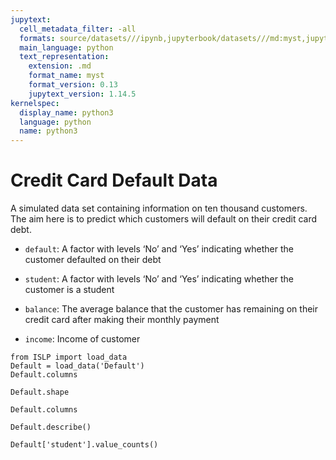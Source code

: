 ```yaml
---
jupytext:
  cell_metadata_filter: -all
  formats: source/datasets///ipynb,jupyterbook/datasets///md:myst,jupyterbook/datasets///ipynb
  main_language: python
  text_representation:
    extension: .md
    format_name: myst
    format_version: 0.13
    jupytext_version: 1.14.5
kernelspec:
  display_name: python3
  language: python
  name: python3
---
```


# Credit Card Default Data

A simulated data set containing information on ten thousand
customers. The aim here is to predict which customers will default
on their credit card debt.
     
- `default`: A factor with levels ‘No’ and ‘Yes’ indicating whether
          the customer defaulted on their debt

- `student`: A factor with levels ‘No’ and ‘Yes’ indicating whether
          the customer is a student

- `balance`: The average balance that the customer has remaining on
          their credit card after making their monthly payment

- `income`: Income of customer

```{code-cell}
from ISLP import load_data
Default = load_data('Default')
Default.columns
```

```{code-cell}
Default.shape
```

```{code-cell}
Default.columns
```

```{code-cell}
Default.describe()
```

```{code-cell}
Default['student'].value_counts()
```
